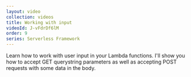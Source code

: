 ```yaml
---
layout: video
collection: videos
title: Working with input
videoId: J-vFdrDf6lM
order: 9
series: Serverless Framework
---
```


Learn how to work with user input in your Lambda functions. I'll show you how to accept GET querystring parameters as well as accepting POST requests with some data in the body.